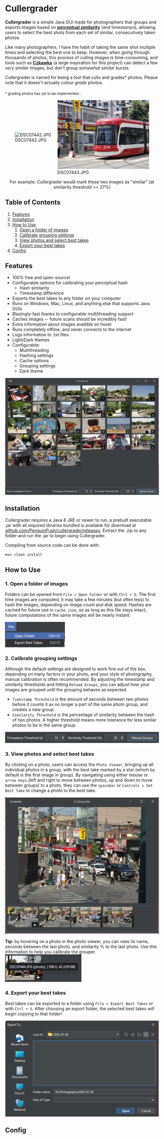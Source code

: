 # Cullergrader
**Cullergrader** is a simple Java GUI made for photographers that groups and exports images based on [**perceptual similarity**](https://en.wikipedia.org/wiki/Perceptual_hashing) (and timestamps), allowing users to select the best shots from each set of similar, consecutively taken photos.

Like many photographers, I have the habit of taking the same shot multiple times and selecting the best one to keep. However, when going through thousands of photos, this process of culling images is time-consuming, and tools such as [**Czkawka**](https://github.com/qarmin/czkawka) (a large inspiration for this project) can detect a few _very similar_ images, but don't group _somewhat similar_ bursts.

Cullergrader is named for being a tool that culls and grades* photos. Please note that it doesn't actually _colour grade_ photos.

<sub>* grading photos has yet to be implemented...</sub>

<div style="display: flex; justify-content: center; align-items: center;">
  <figure style="margin: 0 10px;">
    <img src="images/exampleA.JPG" alt="DSC07442.JPG" width="300"/>
    <figcaption>DSC07442.JPG</figcaption>
  </figure>
  <figure style="margin: 0 10px;">
    <img src="images/exampleB.JPG" alt="DSC07443.JPG" width="300"/>
    <figcaption>DSC07443.JPG</figcaption>
  </figure>
</div>
<p align="center">For example: Cullergrader would mark these two images as "similar" (at similarity threshold >= 37%)</p>

## Table of Contents
1. [Features](#features)
2. [Installation](#installation)
3. [How to Use](#how-to-use)
   1. [Open a folder of images](#1-open-a-folder-of-images)
   2. [Calibrate grouping settings](#2-calibrate-grouping-settings)
   3. [View photos and select best takes](#3-view-photos-and-select-best-takes)
   4. [Export your best takes](#4-export-your-best-takes)
4. [Config](#config)

## Features
- 100% free and open-source!
- Configurable options for calibrating your perceptual hash
    - Hash similarity
    - Timestamp difference
- Exports the best takes to any folder on your computer
- Runs on Windows, Mac, Linux, and anything else that supports Java GUIs
- Blazingly-fast thanks to configurable multithreading support
- Caches images -- future scans should be incredibly fast!
- Extra information about images availible on hover
- Runs completely offline, and never connects to the internet
- Logs information to .txt files
- Light/Dark themes
- Configurable:
    - Multithreading
    - Hashing settings
    - Cache options
    - Grouping settings
    - Dark theme
      
![images/group_viewer.png](images/group_viewer.png)


## Installation
Cullergrader requires a Java 8 JRE or newer to run, a prebuilt executable .jar with all required libraries bundled is available for download at [github.com/PenguinPush/cullergrader/releases](https://github.com/PenguinPush/cullergrader/releases). Extract the .zip to any folder and run the .jar to begin using Cullergrader.

Compiling from source code can be done with:
```
mvn clean install
```

## How to Use
### 1. Open a folder of images
Folders can be opened from `File > Open Folder` or with `Ctrl + O`. The first time images are computed, it may take a few minutes (but often less) to hash the images, depending on image count and disk speed. Hashes are cached for future use in `cache.json`, so as long as this file stays intact, future computations of the same images will be nearly instant.

![images/open_folder.png](images/open_folder.png)

### 2. Calibrate grouping settings
Although the default settings are designed to work fine out of the box, depending on many factors in your photo, and your style of photography, manual calibration is often recommended. By adjusting the timestamp and similarity thresholds and hitting `Reload Groups`, you can adjust how your images are grouped until the grouping behaves as expected.
- `Timestamp Threshold` is the amount of seconds between two photos before it counts it as no longer a part of the same photo group, and creates a new group
- `Similarity Threshold` is the percentage of similarity between the hash of two photos. A higher threshold means more tolerance for less similar photos to be in the same group.

![images/grouping_settings.png](images/grouping_settings.png)

### 3. View photos and select best takes
By clicking on a photo, users can access the `Photo Viewer`, bringing up all individual photos in a group, with the best take marked by a star (which by default is the first image in group). By navigating using either mouse or `arrow keys` (left and right to move between photos, up and down to move between groups) to a photo, they can use the `spacebar` or `Controls > Set Best Take` to change a photo to the best take. 

![images/photo_viewer.png](images/photo_viewer.png)

**Tip:** by hovering on a photo in the photo viewer, you can view its name, seconds between the last photo, and similarity % to the last photo. Use this information to help you calibrate the grouper.
![images/photo_info.png](images/photo_info.png)

### 4. Export your best takes
Best takes can be exported to a folder using `File > Export Best Takes` or with `Ctrl + S`. After choosing an export folder, the selected best takes will begin copying to that folder!

![images/export_to.png](images/export_to.png)

## Config


